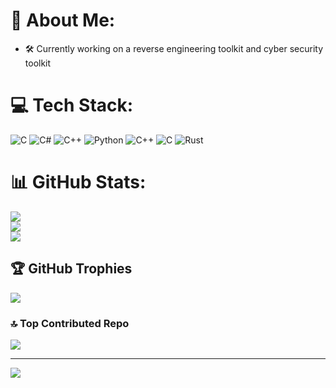 # 💫 About Me:
- 🛠  Currently working on a reverse engineering toolkit and cyber security toolkit<br>


# 💻 Tech Stack:
![C](https://img.shields.io/badge/c-%2300599C.svg?style=for-the-badge&logo=c&logoColor=white) ![C#](https://img.shields.io/badge/c%23-%23239120.svg?style=for-the-badge&logo=csharp&logoColor=white) ![C++](https://img.shields.io/badge/c++-%2300599C.svg?style=for-the-badge&logo=c%2B%2B&logoColor=white) ![Python](https://img.shields.io/badge/python-3670A0?style=for-the-badge&logo=python&logoColor=ffdd54) ![C++](https://img.shields.io/badge/c++-%2300599C.svg?style=for-the-badge&logo=c%2B%2B&logoColor=white) ![C](https://img.shields.io/badge/c-%2300599C.svg?style=for-the-badge&logo=c&logoColor=white) ![Rust](https://img.shields.io/badge/rust-%23000000.svg?style=for-the-badge&logo=rust&logoColor=white)
# 📊 GitHub Stats:
![](https://github-readme-stats.vercel.app/api?username=byte2mov&theme=dark&hide_border=false&include_all_commits=false&count_private=false)<br/>
![](https://github-readme-streak-stats.herokuapp.com/?user=byte2mov&theme=dark&hide_border=false)<br/>
![](https://github-readme-stats.vercel.app/api/top-langs/?username=byte2mov&theme=dark&hide_border=false&include_all_commits=false&count_private=false&layout=compact)

## 🏆 GitHub Trophies
![](https://github-profile-trophy.vercel.app/?username=byte2mov&theme=radical&no-frame=false&no-bg=true&margin-w=4)

### 🔝 Top Contributed Repo
![](https://github-contributor-stats.vercel.app/api?username=byte2mov&limit=5&theme=dark&combine_all_yearly_contributions=true)

---
[![](https://visitcount.itsvg.in/api?id=byte2mov&icon=2&color=0)](https://visitcount.itsvg.in)

<!-- Proudly created with GPRM ( https://gprm.itsvg.in ) -->
